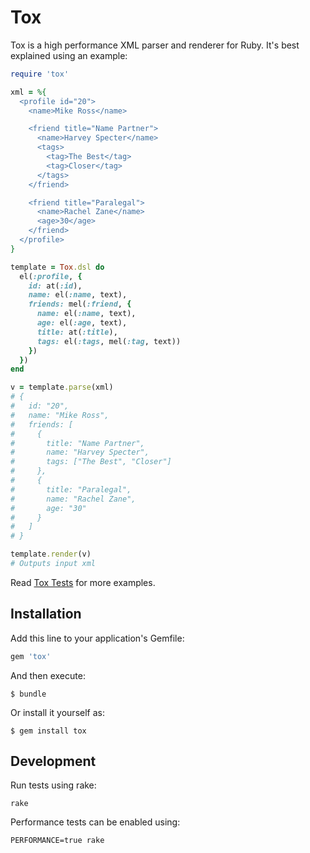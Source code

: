 # Tox

Tox is a high performance XML parser and renderer for Ruby. It's best explained using an example:

```ruby
require 'tox'

xml = %{
  <profile id="20">
    <name>Mike Ross</name>

    <friend title="Name Partner">
      <name>Harvey Specter</name>
      <tags>
        <tag>The Best</tag>
        <tag>Closer</tag>
      </tags>
    </friend>

    <friend title="Paralegal">
      <name>Rachel Zane</name>
      <age>30</age>
    </friend>
  </profile>
}

template = Tox.dsl do
  el(:profile, {
    id: at(:id),
    name: el(:name, text),
    friends: mel(:friend, {
      name: el(:name, text),
      age: el(:age, text),
      title: at(:title),
      tags: el(:tags, mel(:tag, text))
    })
  })
end

v = template.parse(xml)
# {
#   id: "20",
#   name: "Mike Ross",
#   friends: [
#     {
#       title: "Name Partner",
#       name: "Harvey Specter",
#       tags: ["The Best", "Closer"]
#     },
#     {
#       title: "Paralegal",
#       name: "Rachel Zane",
#       age: "30"
#     }
#   ]
# }

template.render(v)
# Outputs input xml
```

Read [Tox Tests](https://github.com/piesync/tox/tree/master/test/tox_test.rb) for more examples.

## Installation

Add this line to your application's Gemfile:

```ruby
gem 'tox'
```

And then execute:

    $ bundle

Or install it yourself as:

    $ gem install tox

## Development

Run tests using rake:

```
rake
```

Performance tests can be enabled using:

```
PERFORMANCE=true rake
```
